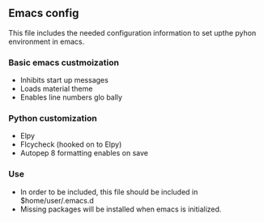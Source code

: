 ## Emacs config

This file includes the needed configuration information to set upthe pyhon environment in emacs.  
### Basic emacs custmoization
- Inhibits start up messages
- Loads material theme
- Enables line numbers glo bally
### Python customization
- Elpy
- Flcycheck (hooked on to Elpy)
- Autopep 8 formatting enables on save
### Use
- In order to be included, this file should be included in $home/user/.emacs.d
- Missing packages will be installed when emacs is initialized.